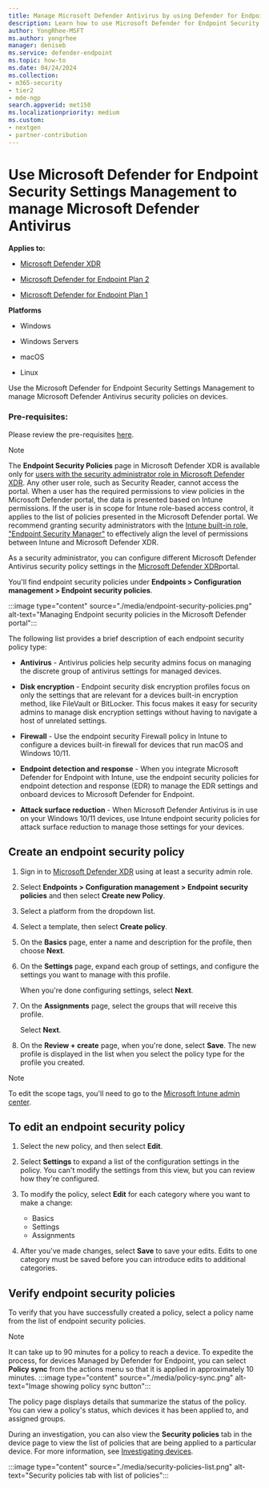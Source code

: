 ```yaml
---
title: Manage Microsoft Defender Antivirus by using Defender for Endpoint Security Settings Management
description: Learn how to use Microsoft Defender for Endpoint Security Settings Management to manage Microsoft Defender Antivirus
author: YongRhee-MSFT
ms.author: yongrhee
manager: deniseb
ms.service: defender-endpoint
ms.topic: how-to
ms.date: 04/24/2024
ms.collection: 
- m365-security
- tier2
- mde-ngp
search.appverid: met150
ms.localizationpriority: medium
ms.custom: 
- nextgen
- partner-contribution
---
```


# Use Microsoft Defender for Endpoint Security Settings Management to manage Microsoft Defender Antivirus

**Applies to:**

- [Microsoft Defender XDR](/defender-xdr)

- [Microsoft Defender for Endpoint Plan 2](microsoft-defender-endpoint.md)

- [Microsoft Defender for Endpoint Plan 1](/defender-endpoint/defender-endpoint-plan-1)

**Platforms**

- Windows

- Windows Servers

- macOS

- Linux

Use the Microsoft Defender for Endpoint Security Settings Management to manage Microsoft Defender Antivirus security policies on devices. 

### Pre-requisites:

Please review the pre-requisites [here](/mem/intune/protect/mde-security-integration). 

> [!NOTE]
> The **Endpoint Security Policies** page in Microsoft Defender XDR is available only for [users with the security administrator role in Microsoft Defender XDR](/defender-endpoint/assign-portal-access). Any other user role, such as Security Reader, cannot access the portal. When a user has the required permissions to view policies in the Microsoft Defender portal, the data is presented based on Intune permissions. If the user is in scope for Intune role-based access control, it applies to the list of policies presented in the Microsoft Defender portal. We recommend granting security administrators with the [Intune built-in role, "Endpoint Security Manager"](/mem/intune/fundamentals/role-based-access-control#built-in-roles) to effectively align the level of permissions between Intune and Microsoft Defender XDR.

As a security administrator, you can configure different Microsoft Defender Antivirus security policy settings in the [Microsoft Defender XDR](https://security.microsoft.com)portal.

You'll find endpoint security policies under **Endpoints > Configuration management > Endpoint security policies**.

:::image type="content" source="./media/endpoint-security-policies.png" alt-text="Managing Endpoint security policies in the Microsoft Defender portal":::

The following list provides a brief description of each endpoint security policy type:

- **Antivirus** - Antivirus policies help security admins focus on managing the discrete group of antivirus settings for managed devices. 

- **Disk encryption** - Endpoint security disk encryption profiles focus on only the settings that are relevant for a devices built-in encryption method, like FileVault or BitLocker. This focus makes it easy for security admins to manage disk encryption settings without having to navigate a host of unrelated settings.

- **Firewall** - Use the endpoint security Firewall policy in Intune to configure a devices built-in firewall for devices that run macOS and Windows 10/11.

- **Endpoint detection and response** - When you integrate Microsoft Defender for Endpoint with Intune, use the endpoint security policies for endpoint detection and response (EDR) to manage the EDR settings and onboard devices to Microsoft Defender for Endpoint.

- **Attack surface reduction** - When Microsoft Defender Antivirus is in use on your Windows 10/11 devices, use Intune endpoint security policies for attack surface reduction to manage those settings for your devices.


## Create an endpoint security policy

1. Sign in to <a href="https://go.microsoft.com/fwlink/p/?linkid=2077139" target="_blank">Microsoft Defender XDR</a> using at least a security admin role.

2. Select **Endpoints > Configuration management > Endpoint security policies** and then select **Create new Policy**. 


3. Select a platform from the dropdown list.

4. Select a template, then select **Create policy**.


5. On the **Basics** page, enter a name and description for the profile, then choose **Next**.

6. On the **Settings** page, expand each group of settings, and configure the settings you want to manage with this profile.

   When you're done configuring settings, select **Next**.

7. On the **Assignments** page, select the groups that will receive this profile. 

   Select **Next**.

8. On the **Review + create** page, when you're done, select **Save**. The new profile is displayed in the list when you select the policy type for the profile you created.


>[!NOTE]
>To edit the scope tags, you'll need to go to the [Microsoft Intune admin center](https://go.microsoft.com/fwlink/?linkid=2109431).


## To edit an endpoint security policy

1. Select the new policy, and then select **Edit**.
 
2. Select **Settings** to expand a list of the configuration settings in the policy. You can't modify the settings from this view, but you can review how they're configured.

3. To modify the policy, select **Edit** for each category where you want to make a change:
   - Basics
   - Settings
   - Assignments

4. After you've made changes, select **Save** to save your edits.  Edits to one category must be saved before you can introduce edits to additional categories.




## Verify endpoint security policies

To verify that you have successfully created a policy, select a policy name from the list of endpoint security policies.

>[!NOTE]
>It can take up to 90 minutes for a policy to reach a device. To expedite the process, for devices Managed by Defender for Endpoint, you can select **Policy sync** from the actions menu so that it is applied in approximately 10 minutes.
> :::image type="content" source="./media/policy-sync.png" alt-text="Image showing policy sync button":::

The policy page displays details that summarize the status of the policy. You can view a policy's status, which devices it has been applied to, and assigned groups.

During an investigation, you can also view the **Security policies** tab in the device page to view the list of policies that are being applied to a particular device. For more information, see [Investigating devices](investigate-machines.md#security-policies).


:::image type="content" source="./media/security-policies-list.png" alt-text="Security policies tab with list of policies":::

